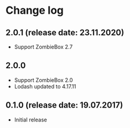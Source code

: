 # Change log

## 2.0.1 (release date: 23.11.2020)
* Support ZombieBox 2.7

## 2.0.0

* Support ZombieBox 2.0
* Lodash updated to 4.17.11

## 0.1.0 (release date: 19.07.2017)

* Initial release
